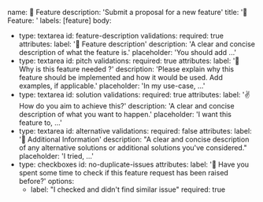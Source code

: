 name: 🚀 Feature
description: 'Submit a proposal for a new feature'
title: '🚀 Feature: '
labels: [feature]
body:

- type: textarea
  id: feature-description
  validations:
  required: true
  attributes:
  label: '🔖 Feature description'
  description: 'A clear and concise description of what the feature is.'
  placeholder: 'You should add ...'
- type: textarea
  id: pitch
  validations:
  required: true
  attributes:
  label: '🎤 Why is this feature needed ?'
  description: 'Please explain why this feature should be implemented and how it would be used. Add examples, if
  applicable.'
  placeholder: 'In my use-case, ...'
- type: textarea
  id: solution
  validations:
  required: true
  attributes:
  label: '✌️ How do you aim to achieve this?'
  description: 'A clear and concise description of what you want to happen.'
  placeholder: 'I want this feature to, ...'
- type: textarea
  id: alternative
  validations:
  required: false
  attributes:
  label: '🔄️ Additional Information'
  description: "A clear and concise description of any alternative solutions or additional solutions you've considered."
  placeholder: 'I tried, ...'
- type: checkboxes
  id: no-duplicate-issues
  attributes:
  label: '👀 Have you spent some time to check if this feature request has been raised before?'
  options:
    - label: "I checked and didn't find similar issue"
      required: true